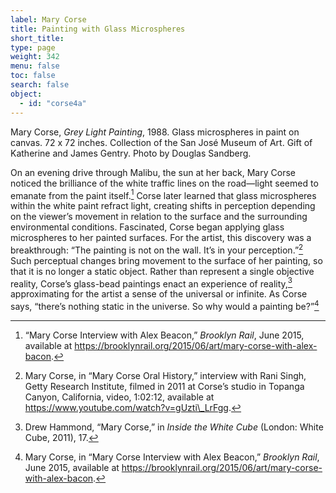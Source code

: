 ```yaml
---
label: Mary Corse
title: Painting with Glass Microspheres
short_title:
type: page
weight: 342
menu: false
toc: false
search: false
object:
  - id: "corse4a"
---
```

Mary Corse, *Grey Light Painting*, 1988. Glass microspheres in paint on canvas. 72 x 72 inches. Collection of the San José Museum of Art. Gift of Katherine and James Gentry. Photo by Douglas Sandberg.

On an evening drive through Malibu, the sun at her back, Mary Corse noticed the brilliance of the white traffic lines on the road—light seemed to emanate from the paint itself.[^1] Corse later learned that glass microspheres within the white paint refract light, creating shifts in perception depending on the viewer’s movement in relation to the surface and the surrounding environmental conditions. Fascinated, Corse began applying glass microspheres to her painted surfaces. For the artist, this discovery was a breakthrough: “The painting is not on the wall. It’s in your perception.”[^2] Such perceptual changes bring movement to the surface of her painting, so that it is no longer a static object. Rather than represent a single objective reality, Corse’s glass-bead paintings enact an experience of reality,[^3] approximating for the artist a sense of the universal or infinite. As Corse says, “there’s nothing static in the universe. So why would a painting be?”[^4]

[^1]: “Mary Corse Interview with Alex Beacon,” *Brooklyn Rail*, June 2015, available at https://brooklynrail.org/2015/06/art/mary-corse-with-alex-bacon.

[^2]: Mary Corse, in “Mary Corse Oral History,” interview with Rani Singh, Getty Research Institute, filmed in 2011 at Corse’s studio in Topanga Canyon, California, video, 1:02:12, available at https://www.youtube.com/watch?v=gUzti\_LrFgg.

[^3]: Drew Hammond, “Mary Corse,” in *Inside the White Cube* (London: White Cube, 2011), 17.

[^4]: Mary Corse, in “Mary Corse Interview with Alex Beacon,” *Brooklyn Rail*, June 2015, available at https://brooklynrail.org/2015/06/art/mary-corse-with-alex-bacon.
